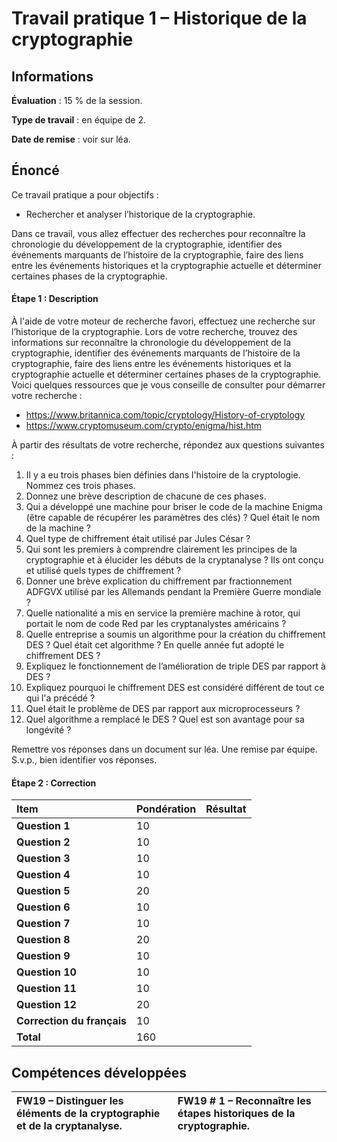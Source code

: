 # Travail pratique 1 – Historique de la cryptographie

## Informations

**Évaluation** : 15 % de la session.

**Type de travail** : en équipe de 2.

**Date de remise** : voir sur léa.

## Énoncé

Ce travail pratique a pour objectifs :

- Rechercher et analyser l’historique de la cryptographie.

Dans ce travail, vous allez effectuer des recherches pour reconnaître la chronologie du développement de la cryptographie, identifier des événements marquants de l’histoire de la cryptographie, faire des liens entre les événements historiques et la cryptographie actuelle et déterminer certaines phases de la cryptographie.

#### Étape 1 : Description

À l'aide de votre moteur de recherche favori, effectuez une recherche sur l’historique de la cryptographie. Lors de votre recherche, trouvez des informations sur reconnaître la chronologie du développement de la cryptographie, identifier des événements marquants de l’histoire de la cryptographie, faire des liens entre les événements historiques et la cryptographie actuelle et déterminer certaines phases de la cryptographie. Voici quelques ressources que je vous conseille de consulter pour démarrer votre recherche :

- <https://www.britannica.com/topic/cryptology/History-of-cryptology>
- <https://www.cryptomuseum.com/crypto/enigma/hist.htm>

À partir des résultats de votre recherche, répondez aux questions suivantes :

1. Il y a eu trois phases bien définies dans l'histoire de la cryptologie. Nommez ces trois phases.  
2. Donnez une brève description de chacune de ces phases.  
3. Qui a développé une machine pour briser le code de la machine Enigma (être capable de récupérer les paramètres des clés) ? Quel était le nom de la machine ?  
4. Quel type de chiffrement était utilisé par Jules César ?  
5. Qui sont les premiers à comprendre clairement les principes de la cryptographie et à élucider les débuts de la cryptanalyse ? Ils ont conçu et utilisé quels types de chiffrement ?  
6. Donner une brève explication du chiffrement par fractionnement ADFGVX utilisé par les Allemands pendant la Première Guerre mondiale ?  
7. Quelle nationalité a mis en service la première machine à rotor, qui portait le nom de code Red par les cryptanalystes américains ?  
8. Quelle entreprise a soumis un algorithme pour la création du chiffrement DES ? Quel était cet algorithme ? En quelle année fut adopté le chiffrement DES ?  
9. Expliquez le fonctionnement de l’amélioration de triple DES par rapport à DES ?  
10. Expliquez pourquoi le chiffrement DES est considéré différent de tout ce qui l'a précédé ?  
11. Quel était le problème de DES par rapport aux microprocesseurs ?  
12. Quel algorithme a remplacé le DES ? Quel est son avantage pour sa longévité ?

Remettre vos réponses dans un document sur léa. Une remise par équipe. S.v.p., bien identifier vos réponses.

#### Étape 2 : Correction

| **Item** | **Pondération** | **Résultat** |
| :--- | --- | --- |
| **Question 1** | 10  |     |
| **Question 2** | 10  |     |
| **Question 3** | 10  |     |
| **Question 4** | 10  |     |
| **Question 5** | 20  |     |
| **Question 6** | 10  |     |
| **Question 7** | 10  |     |
| **Question 8** | 20  |     |
| **Question 9** | 10  |     |
| **Question 10** | 10  |     |
| **Question 11** | 10  |     |
| **Question 12** | 20  |     |
| **Correction du français** | 10  |     |
| **Total** | 160 |     |

## Compétences développées

| **FW19** – Distinguer les éléments de la cryptographie et de la cryptanalyse. | **FW19 # 1** – Reconnaître les étapes historiques de la cryptographie. |
| :--- | :--- |
